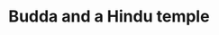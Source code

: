 ---
title: Budda and a Hindu temple
category: blog
lat: 13.4491
lng: 103.85575
image: https://s3-us-west-2.amazonaws.com/travels2013/2014-01-15 22:15:12 PST.jpg
observation: 20140115221512PST
---